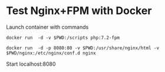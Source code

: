 # Test Nginx+FPM with Docker
Launch container with commands

`docker run  -d -v $PWD:/scripts php:7.2-fpm`

`docker run  -d -p 8080:80 -v $PWD:/usr/share/nginx/html -v $PWD/nginx:/etc/nginx/conf.d nginx`

Start localhost:8080
